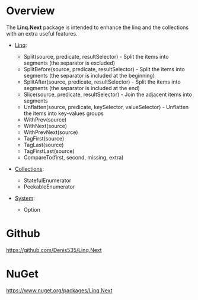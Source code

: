 ﻿# Overview

The **Linq.Next** package is intended to enhance the linq and the collections with an extra useful features.

- [Linq](https://github.com/Denis535/Linq.Next/blob/master/Linq.Next/System.Linq/LinqNext.cs):
  - Split(source, predicate, resultSelector) - Split the items into segments (the separator is excluded)
  - SplitBefore(source, predicate, resultSelector) - Split the items into segments (the separator is included at the beginning)
  - SplitAfter(source, predicate, resultSelector) - Split the items into segments (the separator is included at the end)
  - Slice(source, predicate, resultSelector) - Join the adjacent items into segments
  - Unflatten(source, predicate, keySelector, valueSelector) - Unflatten the items into key-values groups
  - WithPrev(source)
  - WithNext(source)
  - WithPrevNext(source)
  - TagFirst(source)
  - TagLast(source)
  - TagFirstLast(source)
  - CompareTo(first, second, missing, extra)

- [Collections](https://github.com/Denis535/Linq.Next/tree/master/Linq.Next/System.Collections.Generic):
  - StatefulEnumerator
  - PeekableEnumerator

- [System](https://github.com/Denis535/Linq.Next/tree/master/Linq.Next/System):
  - Option

# Github
https://github.com/Denis535/Linq.Next

# NuGet
https://www.nuget.org/packages/Linq.Next